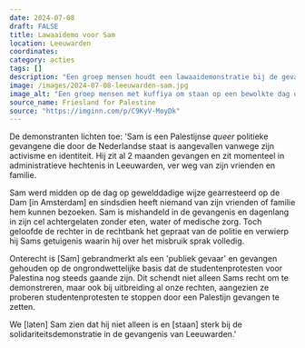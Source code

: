 ```yaml
---
date: 2024-07-08
draft: FALSE
title: Lawaaidemo voor Sam
location: Leeuwarden
coordinates: 
category: acties
tags: []
description: "Een groep mensen houdt een lawaaidemonstratie bij de gevangenis van Leeuwarden voor Sam, een verzetsstrijder voor de bevrijding van Palestina. Sam wordt in deze al twee maanden zonder veroordeling vastgehouden."
image: /images/2024-07-08-leeuwarden-sam.jpg
image_alt: "Een groep mensen met kuffiya om staan op een bewolkte dag op en rondom een kar langs een grasveldje buiten een gevangenismuur. Met een megafoon roepen ze richting de gevangenis. Ook bespelen mensen trommels, gitaren en andere instrumenten."
source_name: Friesland for Palestine
source: "https://imginn.com/p/C9KyV-MoyDk"
---
```

De demonstranten lichten toe: 'Sam is een Palestijnse *queer* politieke gevangene die door de Nederlandse staat is aangevallen vanwege zijn activisme en identiteit. Hij zit al 2 maanden gevangen en zit momenteel in administratieve hechtenis in Leeuwarden, ver weg van zijn vrienden en familie.

Sam werd midden op de dag op gewelddadige wijze gearresteerd op de Dam [in Amsterdam] en sindsdien heeft niemand van zijn vrienden of familie hem kunnen bezoeken. Sam is mishandeld in de gevangenis en dagenlang in zijn cel achtergelaten zonder eten, water of medische zorg. Toch geloofde de rechter in de rechtbank het gepraat van de politie en verwierp hij Sams getuigenis waarin hij over het misbruik sprak volledig.

Onterecht is [Sam] gebrandmerkt als een 'publiek gevaar' en gevangen gehouden op de ongrondwettelijke basis dat de studentenprotesten voor Palestina nog steeds gaande zijn. Dit schendt niet alleen Sams recht om te demonstreren, maar ook bij uitbreiding al onze rechten, aangezien ze proberen studentenprotesten te stoppen door een Palestijn gevangen te zetten.

We [laten] Sam zien dat hij niet alleen is en [staan] sterk bij de solidariteitsdemonstratie in de gevangenis van Leeuwarden.'